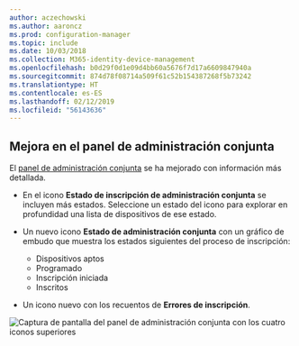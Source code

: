 ```yaml
---
author: aczechowski
ms.author: aaroncz
ms.prod: configuration-manager
ms.topic: include
ms.date: 10/03/2018
ms.collection: M365-identity-device-management
ms.openlocfilehash: b0d29f0d1e09d4bb60a5676f7d17a6609847940a
ms.sourcegitcommit: 874d78f08714a509f61c52b154387268f5b73242
ms.translationtype: HT
ms.contentlocale: es-ES
ms.lasthandoff: 02/12/2019
ms.locfileid: "56143636"
---
```

## <a name="bkmk_comgmt-report"></a> Mejora en el panel de administración conjunta
<!--1358980-->

El [panel de administración conjunta](/sccm/core/clients/manage/co-management-dashboard) se ha mejorado con información más detallada.  

- En el icono **Estado de inscripción de administración conjunta** se incluyen más estados. Seleccione un estado del icono para explorar en profundidad una lista de dispositivos de ese estado.  

- Un nuevo icono **Estado de administración conjunta** con un gráfico de embudo que muestra los estados siguientes del proceso de inscripción:  
    - Dispositivos aptos  
    - Programado  
    - Inscripción iniciada  
    - Inscritos  

- Un icono nuevo con los recuentos de **Errores de inscripción**. 

![Captura de pantalla del panel de administración conjunta con los cuatro iconos superiores](../../media/1358980-comgmt-dashboard.png)


